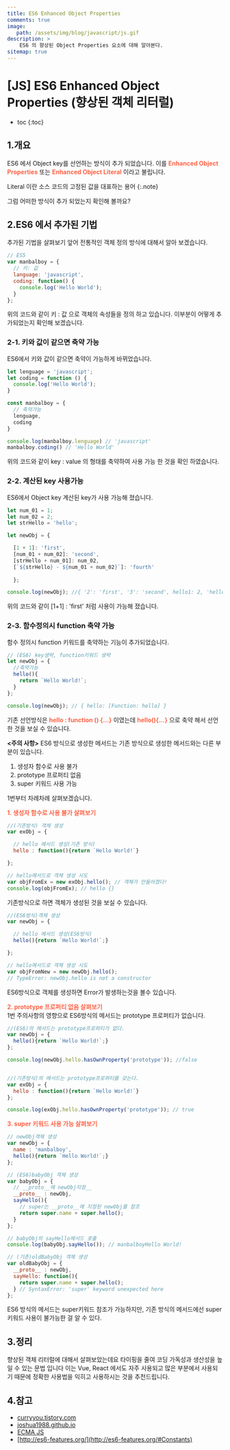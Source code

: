```yaml
---
title: ES6 Enhanced Object Properties
comments: true
image: 
   path: /assets/img/blog/javascript/js.gif
description: >
    ES6 의 향상된 Object Properties 요소에 대해 알아본다.
sitemap: true
---
```


# [JS] ES6 Enhanced Object Properties (향상된 객체 리터럴)

* toc
{:toc}


## 1.개요
ES6 에서 Object key를 선언하는 방식이 추가 되었습니다. 이를 <b style="color:tomato">Enhanced Object Properties</b>  또는 <b style="color:tomato">Enhanced Object Literal</b> 이라고 불립니다.

Literal 이란 소스 코드의 고정된 값을 대표하는 용어
{:.note}

그럼 어떠한 방식이 추가 되었는지 확인해 볼까요?

## 2.ES6 에서 추가된 기법
추가된 기법을 살펴보기 앞어 전통적인 객체 정의 방식에 대해서 알아 보겠습니다. 

```js
// ES5 
var manbalboy = {
  // 키: 값
  language: 'javascript',
  coding: function() {
    console.log('Hello World');
  }
};
```

위의 코드와 같이 키 : 값 으로 객체의 속성들을 정의 하고 있습니다. 
이부분이 어떻게 추가되었는지 확인해 보겠습니다.

### 2-1. 키와 값이 같으면 축약 가능 
ES6에서 키와 값이 같으면 축약이 가능하게 바뀌었습니다. <br>

```js
let lenguage = 'javascript';
let coding = function () {
  console.log('Hello World');
}

const manbalboy = {
  // 축약가능
  lenguage,
  coding
}

console.log(manbalboy.lenguage) // 'javascript'
manbalboy.coding() // 'Hello World'
```
위의 코드와 같이 key : value 의 형태를 축약하여 사용 가능 한 것을 확인 하였습니다. 

### 2-2. 계산된 key 사용가능
ES6에서 Object key 계산된 key가 사용 가능해 졌습니다. 
```js
let num_01 = 1; 
let num_02 = 2; 
let strHello = 'hello'; 

let newObj = { 

  [1 + 1]: 'first',
  [num_01 + num_02]: 'second', 
  [strHello + num_01]: num_02, 
  [`${strHello} - ${num_01 + num_02}`]: 'fourth' 
  
  };

console.log(newObj); //{ '2': 'first', '3': 'second', hello1: 2, 'hello - 3': 'fourth' }
```

위의 코드와 같이 [1+1] : 'first' 처럼 사용이 가능해 졌습니다. 

### 2-3. 함수정의시 function 축약 가능
함수 정의시 function 키워드를 축약하는 기능이 추가되었습니다. 

```js
// (ES6) key생략, function키워드 생략 
let newObj = { 
  //축약가능 
  hello(){
    return `Hello World!`;
  } 
}; 

console.log(newObj); // { hello: [Function: hello] }
```

기존 선언방식은 <b style="color:tomato">hello : function () {...}</b> 이였는데 <b style="color:tomato">hello(){...}</b> 으로 축약 해서 선언한 것을 보실 수 있습니다.


**<주의 사항>**
ES6 방식으로 생성한 메서드는 기존 방식으로 생성한 메서드와는 다른 부분이 있습니다.
 

1. 생성자 함수로 사용 불가
2. prototype 프로퍼티 없음
3. super 키워드 사용 가능


1번부터 차례차례 살펴보겠습니다. 

<b style="color:tomato">1. 생성자 함수로 사용 불가 살펴보기</b>
```js
//(기존방식) 객체 생성 
var exObj = { 

  // hello 메서드 생성(기존 방식) 
  hello : function(){return `Hello World!`} 

}; 

// hello메서드로 객체 생성 시도 
var objFromEx = new exObj.hello(); // 객체가 만들어졌다! 
console.log(objFromEx); // hello {}
```

기존방식으로 하면 객체가 생성된 것을 보실 수 있습니다. 

```js
//(ES6방식)객체 생성 
var newObj = { 

  // hello 메서드 생성(ES6방식) 
  hello(){return `Hello World!`;} 

}; 

// hello메서드로 객체 생성 시도 
var objFromNew = new newObj.hello(); 
// TypeError: newObj.hello is not a constructor
```

ES6방식으로 객체를 생성하면 Error가 발생하는것을 볼수 있습니다. 


<b style="color:tomato">2. prototype 프로퍼티 없음 살펴보기</b>
<br>
1번 주의사항의 영향으로 ES6방식의 메서드는 prototype 프로퍼티가 없습니다. 

```js
//(ES6)의 메서드는 prototype프로퍼티가 없다. 
var newObj = { 
  hello(){return `Hello World!`;} 
}; 

console.log(newObj.hello.hasOwnProperty('prototype')); //false 


//(기존방식)의 메서드는 prototype프로퍼티를 갖는다. 
var exObj = { 
  hello : function(){return `Hello World!`} 
}; 

console.log(exObj.hello.hasOwnProperty('prototype')); // true
```
<b style="color:tomato">3. super 키워드 사용 가능 살펴보기</b>
<br>

```js
// newObj객체 생성 
var newObj = { 
  name : 'manbalboy', 
  hello(){return `Hello World!`;} 
}; 

// (ES6)babyObj 객체 생성 
var babyObj = { 
  // __proto__에 newObj지정__ 
  __proto__ : newObj, 
  sayHello(){
    // super는 __proto__에 지정된 newObj를 참조 
    return super.name + super.hello();
  } 
}; 

// babyObj의 sayHello메서드 호출 
console.log(babyObj.sayHello()); // manbalboyHello World! 

// (기존)oldBabyObj 객체 생성 
var oldBabyObj = { 
  __proto__ : newObj, 
  sayHello: function(){
    return super.name + super.hello();
  } // SyntaxError: 'super' keyword unexpected here 
};
```
ES6 방식의 메서드는 super키워드 참조가 가능하지만,
기존 방식의 메서드에선 super 키워드 사용이 불가능한 걸 알 수 있다.


## 3.정리 
향상된 객체 리터럴에 대해서 살펴보았는데요 타이핑을 줄여 코딩 가독성과 생산성을 높일 수 있는 문법 입니다 이는 Vue, React 에서도 자주 사용되고 많은 부분에서 사용되기 때문에 정확한 사용법을 익히고 사용하시는 것을 추천드립니다.

## 4.참고

- [curryyou.tistory.com](https://curryyou.tistory.com/191)
- [joshua1988.github.io](https://joshua1988.github.io/es6-online-book/enhanced-object-literals.html#%EA%B8%B0%EC%A1%B4-%EA%B0%9D%EC%B2%B4-%EC%A0%95%EC%9D%98-%EB%B0%A9%EC%8B%9D)
- [ECMA JS](https://262.ecma-international.org/6.0/ECMA-262.pdfn)
- [http://es6-features.org/](http://es6-features.org/#Constants)